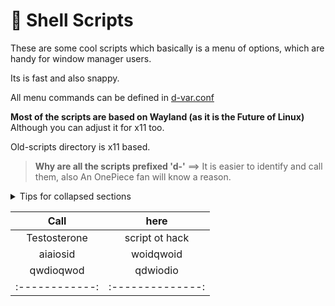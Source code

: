 
#  Shell Scripts

These are some cool scripts which basically is a menu of options, which are handy for window manager users.

Its is fast and also snappy.

All menu commands can be defined in [d-var.conf](bin/d-var.conf)

**Most of the scripts are based on Wayland (as it is the Future of Linux)**
Although you can adjust it for x11 too.

Old-scripts directory is x11 based.

> **Why are all the scripts prefixed 'd-'**
>  ==>  It is easier to identify and call them, also An OnePiece fan will know a reason.

<details>

<summary>Tips for collapsed sections</summary>

### You can add a header

You can add text within a collapsed section. 

You can add an image or a code block, too.

```ruby
   puts "Hello World"
```

</details>


| Call         | here           |
|:------------:|:--------------:|
| Testosterone | script ot hack |
| aiaiosid     | woidqwoid      |
| qwdioqwod    | qdwiodio       |
|:------------:|:--------------:|


